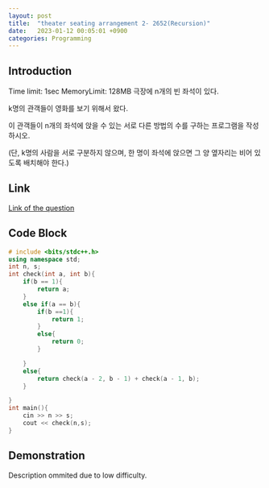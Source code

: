 ```yaml
---
layout: post
title:  "theater seating arrangement 2- 2652(Recursion)"
date:   2023-01-12 00:05:01 +0900
categories: Programming
---
```


## Introduction

Time limit: 1sec         MemoryLimit: 128MB
극장에 n개의 빈 좌석이 있다.

k명의 관객들이 영화를 보기 위해서 왔다.

이 관객들이 n개의 좌석에 앉을 수 있는 서로 다른 방법의 수를 구하는 프로그램을 작성하시오.

(단, k명의 사람을 서로 구분하지 않으며, 한 명이 좌석에 앉으면 그 양 옆자리는 비어 있도록 배치해야 한다.)

## Link

[Link of the question](https://codeup.kr/problem.php?id=2652&rid=0)

## Code Block

```c++
# include <bits/stdc++.h>
using namespace std;
int n, s;
int check(int a, int b){
    if(b == 1){
        return a;
    }
    else if(a == b){
        if(b ==1){
            return 1;
        }
        else{
            return 0;
        }

    }
    else{
        return check(a - 2, b - 1) + check(a - 1, b);
    }

}
int main(){
    cin >> n >> s;
    cout << check(n,s);
}
```

## Demonstration

Description ommited due to low difficulty.
